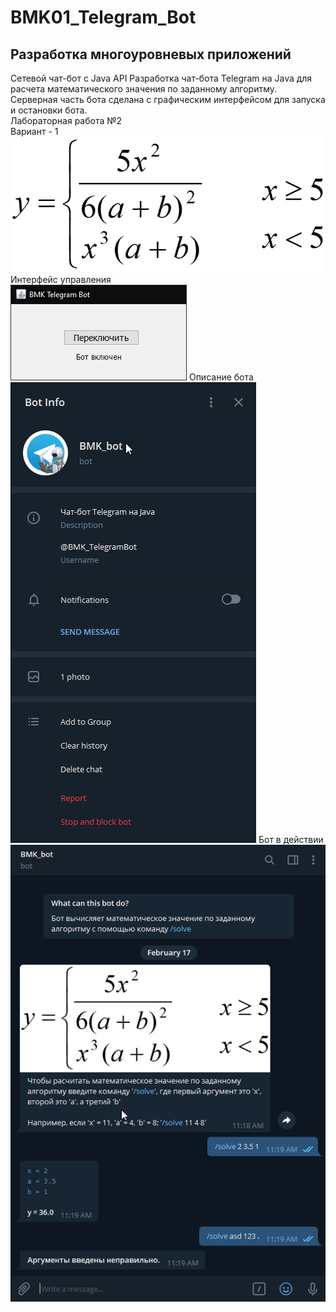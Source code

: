 # BMK01_Telegram_Bot
## Разработка многоуровневых приложений
Сетевой чат-бот с Java API
Разработка чат-бота Telegram на Java для расчета математического значения по заданному алгоритму.  
Серверная часть бота сделана с графическим интерфейсом для запуска и остановки бота.
<br/>Лабораторная работа №2
<br/>Вариант - 1
![primer](primer.png)  
Интерфейс управления  
![Interface](interface.png)
Описание бота
![Description](description.png)
Бот в действии
![Bot](bot.png)
